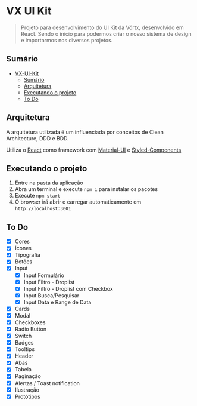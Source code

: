 # VX UI Kit

> Projeto para desenvolvimento do UI Kit da Vórtx, desenvolvido em React. Sendo o início para podermos criar o nosso sistema de design e importarmos nos diversos projetos.

## Sumário

- [VX-UI-Kit](#VX-UI-Kit)
	- [Sumário](#Sumário)
	- [Arquitetura](#Arquitetura)
	- [Executando o projeto](#Executando-o-projeto)
	- [To Do](#To-Do)

## Arquitetura

A arquitetura utilizada é um influenciada por conceitos de Clean Architecture, DDD e BDD.

Utiliza o [React](https://reactjs.org/) como framework com [Material-UI](https://material-ui.com/) e [Styled-Components](https://styled-components.com/)

## Executando o projeto
1. Entre na pasta da aplicação
3. Abra um terminal e execute `npm i` para instalar os pacotes
4. Execute `npm start`
5. O browser irá abrir e carregar automaticamente em `http://localhost:3001`

## To Do

- [X] Cores
- [X] Ícones
- [X] Tipografia
- [X] Botões
- [X] Input
    - [X] Input Formulário
    - [X] Input Filtro - Droplist
    - [X] Input Filtro - Droplist com Checkbox
    - [X] Input Busca/Pesquisar
    - [X] Input Data e Range de Data
- [X] Cards
- [X] Modal
- [X] Checkboxes
- [X] Radio Button
- [X] Switch
- [X] Badges
- [X] Tooltips
- [X] Header
- [X] Abas
- [X] Tabela
- [X] Paginação
- [X] Alertas / Toast notification
- [X] Ilustração
- [X] Protótipos
